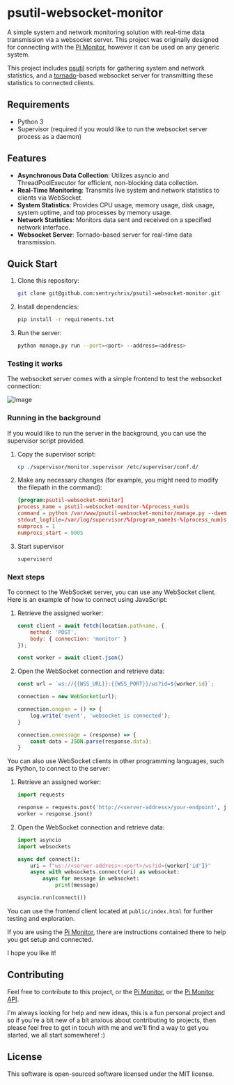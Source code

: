 
# psutil-websocket-monitor

A simple system and network monitoring solution with real-time data transmission via a websocket server. This project was originally designed for connecting with the [Pi Monitor](https://github.com/sentrychris/pi-monitor-v3), however it can be used on any generic system.

This project includes [psutil](https://pypi.org/project/psutil/) scripts for gathering system and network statistics, and a [tornado](https://pypi.org/project/tornado/)-based websocket server for transmitting these statistics to connected clients.

## Requirements

- Python 3
- Supervisor (required if you would like to run the websocket server process as a daemon)

## Features

- **Asynchronous Data Collection**: Utilizes asyncio and ThreadPoolExecutor for efficient, non-blocking data collection.
- **Real-Time Monitoring**: Transmits live system and network statistics to clients via WebSocket.
- **System Statistics**: Provides CPU usage, memory usage, disk usage, system uptime, and top processes by memory usage.
- **Network Statistics**: Monitors data sent and received on a specified network interface.
- **Websocket Server**: Tornado-based server for real-time data transmission.

## Quick Start

1. Clone this repository:
    ```sh
    git clone git@github.com:sentrychris/psutil-websocket-monitor.git
    ```

2. Install dependencies:
    ```sh
    pip install -r requirements.txt
    ```

3. Run the server:
    ```sh
    python manage.py run --port=<port> --address=<address>
    ```

### Testing it works

The websocket server comes with a simple frontend to test the websocket connection:

![Image](https://i.imgur.com/d52ULxS.png)

### Running in the background

If you would like to run the server in the background, you can use the supervisor script provided.

1. Copy the supervisor script:
    ```sh
    cp ./supervisor/monitor.supervisor /etc/supervisor/conf.d/
    ```

2. Make any necessary changes (for example, you might need to modify the filepath in the command):
    ```conf
    [program:psutil-websocket-monitor]
    process_name = psutil-websocket-monitor-%(process_num)s
    command = python /var/www/psutil-websocket-monitor/manage.py --daemon
    stdout_logfile=/var/log/supervisor/%(program_name)s-%(process_num)s.log
    numprocs = 1
    numprocs_start = 9005
    ```

3. Start supervisor
    ```sh
    supervisord
    ```

### Next steps

To connect to the WebSocket server, you can use any WebSocket client. Here is an example of how to connect using JavaScript:

1. Retrieve the assigned worker:

    ```js
    const client = await fetch(location.pathname, {
        method: 'POST',
        body: { connection: 'monitor' }
    });

    const worker = await client.json()
    ```

2. Open the WebSocket connection and retrieve data:
    ```js
    const url = `ws://{{WSS_URL}}:{{WSS_PORT}}/ws?id=${worker.id}`;

    connection = new WebSocket(url);

    connection.onopen = () => {
        log.write('event', 'websocket is connected');
    }

    connection.onmessage = (response) => {
        const data = JSON.parse(response.data);
    }
    ```

You can also use WebSocket clients in other programming languages, such as Python, to connect to the server:

1. Retrieve an assigned worker:

    ```python
    import requests

    response = requests.post('http://<server-address>/your-endpoint', json={'connection': 'monitor'})
    worker = response.json()
    ```

2. Open the WebSocket connection and retrieve data:
    ```python
    import asyncio
    import websockets

    async def connect():
        uri = f"ws://<server-address>:<port>/ws?id={worker['id']}"
        async with websockets.connect(uri) as websocket:
            async for message in websocket:
                print(message)

    asyncio.run(connect())
    ```

You can use the frontend client located at `public/index.html`  for further testing and exploration.

If you are using the [Pi Monitor](https://github.com/chrisrowles/pi-monitor-v3), there are instructions contained there to help you get setup and connected.

I hope you like it!

## Contributing

Feel free to contribute to this project, or the [Pi Monitor](https://github.com/chrisrowles/pi-monitor-v3), or the [Pi Monitor API](https://github.com/chrisrowles/pi-monitor-api).

I'm always looking for help and new ideas, this is a fun personal project and so if you're a bit new of a bit anxious about contributing to projects, then please feel free to get in tocuh with me and we'll find a way to get you started, we all start somewhere! :)

## License
This software is open-sourced software licensed under the MIT license.
